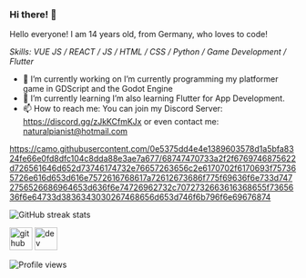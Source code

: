 ### Hi there! 👋



Hello everyone! I am 14 years old, from Germany, who loves to code!

*Skills: VUE JS / REACT / JS / HTML / CSS / Python / Game Development / Flutter*



- 🔭 I’m currently working on I’m currently programming my platformer game in GDScript and the Godot Engine  
- 🌱 I’m currently learning I’m also learning Flutter for App Development. 
- 📫 How to reach me: You can join my Discord Server: https://discord.gg/zJkKCfmKJx or even contact me: naturalpianist@hotmail.com 

https://camo.githubusercontent.com/0e5375dd4e4e1389603578d1a5bfa8324fe66e0fd8dfc104c8dda88e3ae7a677/68747470733a2f2f6769746875622d726561646d652d73746174732e76657263656c2e6170702f6170693f757365726e616d653d616e7572616768617a72612673686f775f69636f6e733d7472756526686964653d636f6e74726962732c7072732663616368655f7365636f6e64733d3836343030267468656d653d746f6b796f6e69676874

![GitHub streak stats](https://github-readme-streak-stats.herokuapp.com/?user=naturalpianist)  

[<img src='https://cdn.jsdelivr.net/npm/simple-icons@3.0.1/icons/github.svg' alt='github' height='40'>](https://github.com/naturalpianist)  [<img src='https://cdn.jsdelivr.net/npm/simple-icons@3.0.1/icons/dev-dot-to.svg' alt='dev' height='40'>](https://dev.to/naturalpianist)  

![Profile views](https://gpvc.arturio.dev/naturalpianist)  
